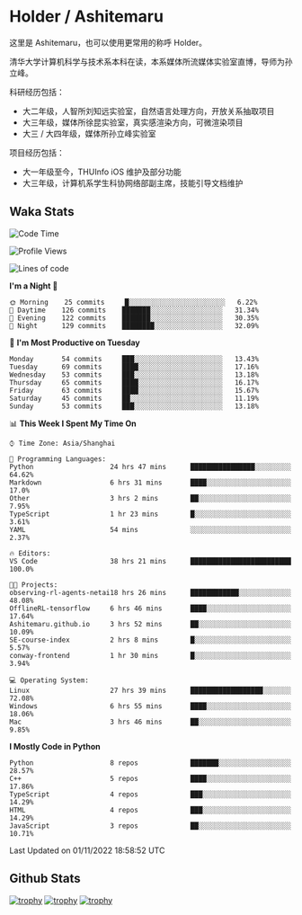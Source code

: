 # Holder / Ashitemaru

这里是 Ashitemaru，也可以使用更常用的称呼 Holder。

清华大学计算机科学与技术系本科在读，本系媒体所流媒体实验室直博，导师为孙立峰。

科研经历包括：

- 大二年级，人智所刘知远实验室，自然语言处理方向，开放关系抽取项目
- 大三年级，媒体所徐昆实验室，真实感渲染方向，可微渲染项目
- 大三 / 大四年级，媒体所孙立峰实验室

项目经历包括：

- 大一年级至今，THUInfo iOS 维护及部分功能
- 大三年级，计算机系学生科协网络部副主席，技能引导文档维护

## Waka Stats

<!--START_SECTION:waka-->
![Code Time](http://img.shields.io/badge/Code%20Time-131%20hrs%2059%20mins-blue)

![Profile Views](http://img.shields.io/badge/Profile%20Views-7-blue)

![Lines of code](https://img.shields.io/badge/From%20Hello%20World%20I%27ve%20Written-328%20Thousand%20lines%20of%20code-blue)

**I'm a Night 🦉** 

```text
🌞 Morning    25 commits     █░░░░░░░░░░░░░░░░░░░░░░░░   6.22% 
🌆 Daytime    126 commits    ███████░░░░░░░░░░░░░░░░░░   31.34% 
🌃 Evening    122 commits    ███████░░░░░░░░░░░░░░░░░░   30.35% 
🌙 Night      129 commits    ████████░░░░░░░░░░░░░░░░░   32.09%

```
📅 **I'm Most Productive on Tuesday** 

```text
Monday       54 commits     ███░░░░░░░░░░░░░░░░░░░░░░   13.43% 
Tuesday      69 commits     ████░░░░░░░░░░░░░░░░░░░░░   17.16% 
Wednesday    53 commits     ███░░░░░░░░░░░░░░░░░░░░░░   13.18% 
Thursday     65 commits     ████░░░░░░░░░░░░░░░░░░░░░   16.17% 
Friday       63 commits     ████░░░░░░░░░░░░░░░░░░░░░   15.67% 
Saturday     45 commits     ██░░░░░░░░░░░░░░░░░░░░░░░   11.19% 
Sunday       53 commits     ███░░░░░░░░░░░░░░░░░░░░░░   13.18%

```


📊 **This Week I Spent My Time On** 

```text
⌚︎ Time Zone: Asia/Shanghai

💬 Programming Languages: 
Python                   24 hrs 47 mins      ████████████████░░░░░░░░░   64.62% 
Markdown                 6 hrs 31 mins       ████░░░░░░░░░░░░░░░░░░░░░   17.0% 
Other                    3 hrs 2 mins        ██░░░░░░░░░░░░░░░░░░░░░░░   7.95% 
TypeScript               1 hr 23 mins        █░░░░░░░░░░░░░░░░░░░░░░░░   3.61% 
YAML                     54 mins             ░░░░░░░░░░░░░░░░░░░░░░░░░   2.37%

🔥 Editors: 
VS Code                  38 hrs 21 mins      █████████████████████████   100.0%

🐱‍💻 Projects: 
observing-rl-agents-netai18 hrs 26 mins      ████████████░░░░░░░░░░░░░   48.08% 
OfflineRL-tensorflow     6 hrs 46 mins       ████░░░░░░░░░░░░░░░░░░░░░   17.64% 
Ashitemaru.github.io     3 hrs 52 mins       ██░░░░░░░░░░░░░░░░░░░░░░░   10.09% 
SE-course-index          2 hrs 8 mins        █░░░░░░░░░░░░░░░░░░░░░░░░   5.57% 
conway-frontend          1 hr 30 mins        █░░░░░░░░░░░░░░░░░░░░░░░░   3.94%

💻 Operating System: 
Linux                    27 hrs 39 mins      ██████████████████░░░░░░░   72.08% 
Windows                  6 hrs 55 mins       ████░░░░░░░░░░░░░░░░░░░░░   18.06% 
Mac                      3 hrs 46 mins       ██░░░░░░░░░░░░░░░░░░░░░░░   9.85%

```

**I Mostly Code in Python** 

```text
Python                   8 repos             ███████░░░░░░░░░░░░░░░░░░   28.57% 
C++                      5 repos             ████░░░░░░░░░░░░░░░░░░░░░   17.86% 
TypeScript               4 repos             ███░░░░░░░░░░░░░░░░░░░░░░   14.29% 
HTML                     4 repos             ███░░░░░░░░░░░░░░░░░░░░░░   14.29% 
JavaScript               3 repos             ██░░░░░░░░░░░░░░░░░░░░░░░   10.71%

```



 Last Updated on 01/11/2022 18:58:52 UTC
<!--END_SECTION:waka-->

## Github Stats

[![trophy](https://github-profile-trophy.vercel.app/?username=Ashitemaru&column=7)](https://github.com/Ashitemaru)
[![trophy](https://github-readme-stats.vercel.app/api?username=Ashitemaru&show_icons=true&include_all_commits=true)](https://github.com/Ashitemaru)
[![trophy](https://github-readme-stats.vercel.app/api/top-langs/?username=Ashitemaru&layout=compact)](https://github.com/Ashitemaru)

<!--
**Ashitemaru/Ashitemaru** is a ✨ _special_ ✨ repository because its `README.md` (this file) appears on your GitHub profile.

Here are some ideas to get you started:

- 🔭 I’m currently working on ...
- 🌱 I’m currently learning ...
- 👯 I’m looking to collaborate on ...
- 🤔 I’m looking for help with ...
- 💬 Ask me about ...
- 📫 How to reach me: ...
- 😄 Pronouns: ...
- ⚡ Fun fact: ...
-->
